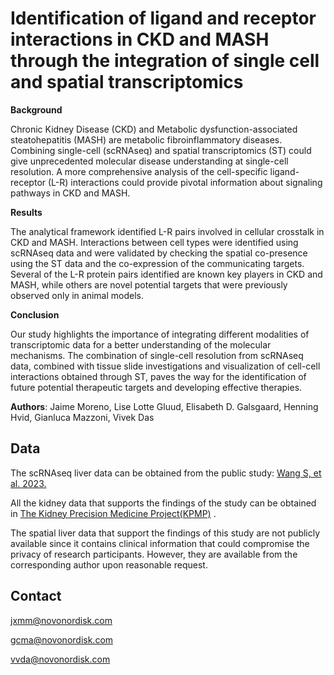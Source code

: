 # Identification of ligand and receptor interactions in CKD and MASH through the integration of single cell and spatial transcriptomics


**Background**

Chronic Kidney Disease (CKD) and Metabolic dysfunction-associated steatohepatitis (MASH) are metabolic fibroinflammatory diseases. Combining single-cell (scRNAseq) and spatial transcriptomics (ST) could give unprecedented molecular disease understanding at single-cell resolution. A more comprehensive analysis of the cell-specific ligand-receptor (L-R) interactions could provide pivotal information about signaling pathways in CKD and MASH.

**Results**

The analytical framework identified L-R pairs involved in cellular crosstalk in CKD and MASH. Interactions between cell types were identified using scRNAseq data and were validated by checking the spatial co-presence using the ST data and the co-expression of the communicating targets. Several of the L-R protein pairs identified are known key players in CKD and MASH, while others are novel potential targets that were previously observed only in animal models.

**Conclusion**

Our study highlights the importance of integrating different modalities of transcriptomic data for a better understanding of the molecular mechanisms. The combination of single-cell resolution from scRNAseq data, combined with tissue slide investigations and visualization of cell-cell interactions obtained through ST, paves the way for the identification of future potential therapeutic targets and developing effective therapies.

**Authors**: Jaime Moreno, Lise Lotte Gluud, Elisabeth D. Galsgaard, Henning Hvid, Gianluca Mazzoni, Vivek Das

## Data

The scRNAseq liver data can be obtained from the public study: [Wang S, et al. 2023.](https://www.science.org/doi/10.1126/scitranslmed.add3949)

All the kidney data that supports the findings of the study can be obtained in [The Kidney Precision Medicine Project(KPMP)](https://www.kpmp.org/available-data) .

The spatial liver data that support the findings of this study are not publicly available since it contains clinical information that could compromise the privacy of research participants.  However, they are available from the corresponding author upon reasonable request.

## Contact

jxmm@novonordisk.com

gcma@novonordisk.com

vvda@novonordisk.com
